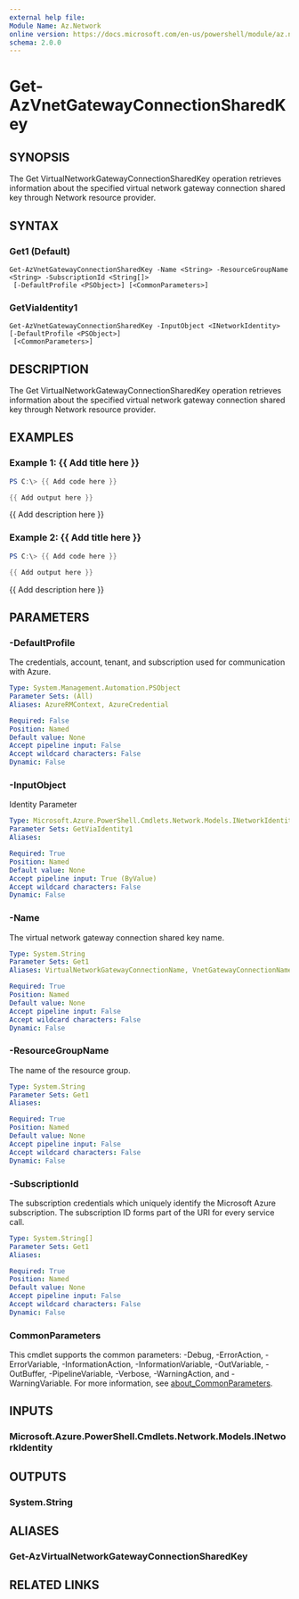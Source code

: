 ```yaml
---
external help file:
Module Name: Az.Network
online version: https://docs.microsoft.com/en-us/powershell/module/az.network/get-azvnetgatewayconnectionsharedkey
schema: 2.0.0
---
```


# Get-AzVnetGatewayConnectionSharedKey

## SYNOPSIS
The Get VirtualNetworkGatewayConnectionSharedKey operation retrieves information about the specified virtual network gateway connection shared key through Network resource provider.

## SYNTAX

### Get1 (Default)
```
Get-AzVnetGatewayConnectionSharedKey -Name <String> -ResourceGroupName <String> -SubscriptionId <String[]>
 [-DefaultProfile <PSObject>] [<CommonParameters>]
```

### GetViaIdentity1
```
Get-AzVnetGatewayConnectionSharedKey -InputObject <INetworkIdentity> [-DefaultProfile <PSObject>]
 [<CommonParameters>]
```

## DESCRIPTION
The Get VirtualNetworkGatewayConnectionSharedKey operation retrieves information about the specified virtual network gateway connection shared key through Network resource provider.

## EXAMPLES

### Example 1: {{ Add title here }}
```powershell
PS C:\> {{ Add code here }}

{{ Add output here }}
```

{{ Add description here }}

### Example 2: {{ Add title here }}
```powershell
PS C:\> {{ Add code here }}

{{ Add output here }}
```

{{ Add description here }}

## PARAMETERS

### -DefaultProfile
The credentials, account, tenant, and subscription used for communication with Azure.

```yaml
Type: System.Management.Automation.PSObject
Parameter Sets: (All)
Aliases: AzureRMContext, AzureCredential

Required: False
Position: Named
Default value: None
Accept pipeline input: False
Accept wildcard characters: False
Dynamic: False
```

### -InputObject
Identity Parameter

```yaml
Type: Microsoft.Azure.PowerShell.Cmdlets.Network.Models.INetworkIdentity
Parameter Sets: GetViaIdentity1
Aliases:

Required: True
Position: Named
Default value: None
Accept pipeline input: True (ByValue)
Accept wildcard characters: False
Dynamic: False
```

### -Name
The virtual network gateway connection shared key name.

```yaml
Type: System.String
Parameter Sets: Get1
Aliases: VirtualNetworkGatewayConnectionName, VnetGatewayConnectionName

Required: True
Position: Named
Default value: None
Accept pipeline input: False
Accept wildcard characters: False
Dynamic: False
```

### -ResourceGroupName
The name of the resource group.

```yaml
Type: System.String
Parameter Sets: Get1
Aliases:

Required: True
Position: Named
Default value: None
Accept pipeline input: False
Accept wildcard characters: False
Dynamic: False
```

### -SubscriptionId
The subscription credentials which uniquely identify the Microsoft Azure subscription.
The subscription ID forms part of the URI for every service call.

```yaml
Type: System.String[]
Parameter Sets: Get1
Aliases:

Required: True
Position: Named
Default value: None
Accept pipeline input: False
Accept wildcard characters: False
Dynamic: False
```

### CommonParameters
This cmdlet supports the common parameters: -Debug, -ErrorAction, -ErrorVariable, -InformationAction, -InformationVariable, -OutVariable, -OutBuffer, -PipelineVariable, -Verbose, -WarningAction, and -WarningVariable. For more information, see [about_CommonParameters](http://go.microsoft.com/fwlink/?LinkID=113216).

## INPUTS

### Microsoft.Azure.PowerShell.Cmdlets.Network.Models.INetworkIdentity

## OUTPUTS

### System.String

## ALIASES

### Get-AzVirtualNetworkGatewayConnectionSharedKey

## RELATED LINKS

